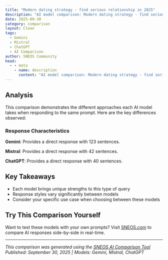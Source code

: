 ```yaml
---
title: "Modern dating strategy - find serious relationship in 2025"
description: "AI model comparison: Modern dating strategy - find serious relationship in 2025..."
date: 2025-09-30
category: comparison
layout: Clean
tags:
  - Gemini
  - Mistral
  - ChatGPT
  - AI Comparison
author: SNEOS Community
head:
  - - meta
    - name: description
      content: "AI model comparison: Modern dating strategy - find serious relationship in 2025..."
---
```


<ChatComparison
  title="Modern dating strategy - find serious relationship in 2025"
  prompt="Modern dating strategy - find serious relationship in 2025"
  :responses='{"Gemini": "Okay, finding a serious relationship in 2025 requires a proactive and strategic approach. Here\u0027s a modern dating strategy, broken down into key areas, to help you navigate the current landscape:\n\n**I. Self-Reflection and Preparation:**\n\n* **Know Yourself:** This is *crucial*.\n * **Values:** What are your core values (honesty, family, adventure, career, creativity, etc.)? What values are *non-negotiable* in a partner?\n * **Needs \u0026 Wants:** What do you *need* in a relationship (security, emotional connection, intellectual stimulation)? What are your *wants* (sense of humor, similar hobbies, specific physical traits)? Differentiate between the two.\n * **Relationship History:** Reflect on past relationships. What worked? What didn\u0027t? What patterns do you see? What lessons have you learned? This helps you avoid repeating mistakes.\n * **Dealbreakers:** Be clear about your dealbreakers (e.g., substance abuse, disrespect, unwillingness to commit). Stick to them.\n * **Ideal Relationship Vision:** Imagine your ideal relationship. How does it look? How does it feel? What do you do together? This vision helps you focus your search.\n * **Self-Work:** Are there any areas you need to work on yourself? Insecurity, communication skills, emotional regulation? Addressing these will make you a better partner.\n\n* **Define Your Relationship Goals:**\n * **Long-Term Commitment:** Are you seeking marriage, long-term partnership, or something else? Be honest with yourself and potential partners.\n * **Timeline:** While you can\u0027t force things, having a general idea of your timeline (e.g., \u0022I\u0027d like to be in a committed relationship within a year\u0022) can help you stay focused.\n * **Family Plans:** Do you want children? If so, this is a crucial conversation to have relatively early on.\n* **Upgrade Your Profile (Online Presence):** Even if you plan on meeting people offline, having a strong online presence is important in the digital age.\n * **Honest and Authentic Representation:** Use recent, clear photos that accurately reflect who you are. Avoid heavily filtered pictures.\n * **Compelling Bio:** Write a bio that showcases your personality, interests, and what you\u0027re looking for. Be specific and avoid generic clich\u00E9s.\n * **Positive and Approachable:** Project positivity and warmth. Avoid negativity or complaining.\n * **Highlight Your Values:** Subtly weave your values into your profile. For example, if you value travel, include a picture of you traveling and briefly mention it.\n * **Be Open to Different Apps/Sites:** Match.com is still viable, Bumble, Hinge, OkCupid.\n * **LinkedIn Profile:** Keep your LinkedIn profile up-to-date and professional. It can be a valuable tool for networking and making connections, although not the primary place to date.\n\n**II. Strategic Dating App Usage (If Applicable):**\n\n* **Choose the Right Platform(s):** Different apps cater to different audiences.\n * **Hinge:** Marketed as \u0022the app designed to be deleted,\u0022 focuses on meaningful connections.\n * **Bumble:** Women initiate contact, which can be empowering.\n * **Match.com:** Generally attracts a more mature and commitment-minded audience.\n * **OkCupid:** Uses a detailed questionnaire to match users based on compatibility.\n* **Optimize Your Profile:**\n * **High-Quality Photos:** Use a variety of photos that show your personality and interests. Include at least one clear headshot and one full-body shot.\n * **Engaging Prompts/Questions:** Answer prompts thoughtfully and creatively. Use them as an opportunity to showcase your personality and spark conversation.\n* **Be Proactive:**\n * **Initiate Contact:** Don\u0027t just wait for others to reach out. Send thoughtful messages that show you\u0027ve read their profile.\n * **Ask Open-Ended Questions:** Encourage conversation by asking questions that require more than a yes/no answer.\n* **Filter Effectively:**\n * **Use Filters:** Set filters based on your non-negotiables (age, location, height, education, etc.).\n * **Read Profiles Carefully:** Pay attention to red flags and inconsistencies.\n* **Be Efficient:**\n * **Limit Time Spent Swiping:** Set a timer and avoid spending hours mindlessly swiping.\n * **Focus on Quality Over Quantity:** It\u0027s better to have a few meaningful conversations than dozens of superficial ones.\n* **Move Offline Quickly:**\n * **Suggest a Date:** If you\u0027re having a good conversation, suggest meeting up in person within a week or two.\n * **Video Chat First:** Consider a short video chat to verify that the person is who they say they are and to get a better sense of their personality.\n\n**III. Offline Strategies:**\n\n* **Expand Your Social Circle:**\n * **Join Clubs and Groups:** Find groups related to your interests (hiking, book clubs, photography, volunteering, etc.).\n * **Take Classes:** Learn a new skill or hobby.\n * **Attend Events:** Go to concerts, festivals, workshops, and other events in your area.\n * **Reconnect with Old Friends:** Reach out to people you\u0027ve lost touch with.\n * **Say Yes More Often:** Be open to new experiences and opportunities to meet people.\n* **Leverage Your Existing Network:**\n * **Let Friends Know You\u0027re Dating:** Ask your friends if they know anyone who might be a good match.\n * **Attend Social Gatherings:** Go to parties, weddings, and other events where you can meet new people.\n* **Be Approachable:**\n * **Smile and Make Eye Contact:** Show that you\u0027re open to meeting new people.\n * **Engage in Conversation:** Start conversations with people you encounter in your daily life.\n * **Be Yourself:** Don\u0027t try to be someone you\u0027re not.\n* **Volunteer:** Giving back to your community is a great way to meet like-minded people.\n* **Attend Workshops/Seminars focused on relationship building**\n* **Dating Coaches** - Find a good coach, this can really help.\n\n**IV. Dating Etiquette \u0026 Communication:**\n\n* **Be Respectful and Honest:** Treat your dates with respect, even if you\u0027re not interested in a long-term relationship. Be honest about your intentions and expectations.\n* **Communicate Clearly:** Express your thoughts and feelings openly and honestly. Avoid playing games or being passive-aggressive.\n* **Listen Actively:** Pay attention to what your date is saying and ask follow-up questions. Show that you\u0027re genuinely interested in getting to know them.\n* **Be Present:** Put your phone away and focus on your date.\n* **Be Mindful of Body Language:** Maintain good eye contact, smile, and use open body language.\n* **Express Gratitude:** Thank your date for their time and effort.\n* **Follow Up Appropriately:** Send a thank-you text or email after the date. If you\u0027re interested in seeing them again, let them know.\n* **Social Media Use:** Be careful with your social media; especially when you first meet someone, don\u0027t tag them in everything, don\u0027t post too many pictures.\n\n**V. Safety and Boundaries:**\n\n* **Meet in Public Places:** For the first few dates, meet in well-lit, public places.\n* **Tell a Friend or Family Member:** Let someone know where you\u0027re going and who you\u0027re meeting.\n* **Trust Your Gut:** If something feels off, don\u0027t hesitate to end the date and leave.\n* **Set Boundaries:** Be clear about your boundaries and don\u0027t be afraid to say no.\n* **Protect Your Personal Information:** Don\u0027t share your address, phone number, or other personal information until you feel comfortable.\n* **Use Ride-Sharing Apps Safely:** Check the driver\u0027s ID and make sure the car matches the description in the app.\n* **Be Aware of Scams:** Be wary of people who ask for money or share sob stories.\n\n**VI. Mindset and Perseverance:**\n\n* **Be Patient:** Finding a serious relationship takes time. Don\u0027t get discouraged if it doesn\u0027t happen overnight.\n* **Be Open-Minded:** Be willing to date people who aren\u0027t your \u0022type.\u0022 You might be surprised.\n* **Focus on the Positive:** Concentrate on the positive aspects of dating and the opportunities for growth and connection.\n* **Practice Self-Care:** Take care of your physical and emotional well-being.\n* **Don\u0027t Take Rejection Personally:** Rejection is a part of dating. It doesn\u0027t mean there\u0027s something wrong with you.\n* **Learn from Your Experiences:** Reflect on each date and identify what you liked and what you didn\u0027t.\n* **Be Optimistic:** Believe that you will find the right person.\n* **Don\u0027t Settle:** Don\u0027t settle for a relationship that doesn\u0027t meet your needs and values.\n\n**VII. Evolving Trends to Watch for in 2025:**\n\n* **AI-Powered Matching:** Dating apps may become even more sophisticated with AI, using data to predict compatibility and suggest matches.\n* **Metaverse Dating:** Virtual dating experiences in the metaverse may become more common.\n* **Hyper-Personalization:** Dating apps may offer more personalized experiences based on individual preferences and data.\n* **Increased Focus on Mental Health:** Dating apps may integrate mental health resources and tools to help users navigate the emotional challenges of dating.\n\nBy combining these strategies, you\u0027ll increase your chances of finding a serious and fulfilling relationship in 2025. Remember to be authentic, patient, and persistent! Good luck!\n", "Mistral": "In 2025, the landscape of dating might evolve with new technologies and societal shifts, but the core principles of finding a serious relationship will likely remain the same. Here\u0027s a modern dating strategy that combines timeless relationship advice with contemporary tools:\n\n1. **Self-awareness and Personal Growth:**\n - Understand your values, values, and what you\u0027re looking for in a partner.\n - Continuously work on personal growth and self-improvement.\n - Maintain a positive mindset and be open to new experiences.\n\n2. **Leverage Technology:**\n - **Dating Apps**: Use reputable dating apps that cater to serious relationships, such as Hinge, Bumble, or eHarmony. Make sure your profile reflects your personality and what you\u0027re looking for.\n - **Video Dating**: As people become more comfortable with video communication, consider virtual dates to pre-screen potential partners before meeting in person.\n - **AI Matchmaking**: Keep an eye out for advancements in AI-driven matchmaking services, which may provide more personalized matches.\n\n3. **Build a Strong Network:**\n - Join clubs, classes, or meetup groups that cater to your interests.\n - Attend social events and expand your circle of friends \u2013 they can introduce you to potential partners.\n - Leverage your professional network for social connections.\n\n4. **Effective Communication:**\n - Be clear and honest about your intentions from the start.\n - Practice active listening when engaging with potential partners.\n - Be open about your values, goals, and expectations for the relationship.\n\n5. **Date with Purpose:**\n - Prioritize quality over quantity \u2013 focus on getting to know people genuinely interested in you.\n - Plan engaging dates that allow you to connect on a deeper level.\n - Be consistent \u2013 follow through on your words and actions.\n\n6. **Emotional Intelligence:**\n - Be aware of your own emotions and those of others.\n - Develop empathy and understanding for your partner\u0027s perspective.\n - Practice open and non-judgmental communication.\n\n7. **Patience and Resilience:**\n - Finding the right partner takes time, so be patient.\n - Learn from each dating experience and use it to refine your approach.\n - Stay positive and don\u0027t let setbacks discourage you.\n\n8. **Safety First:**\n - Always prioritize your safety when meeting new people.\n - Meet in public places and trust your instincts.\n - Be cautious when sharing personal information.\n\n9. **Stay Informed:**\n - Keep up-to-date with the latest trends and tools in dating.\n - Read relevant books, articles, and blogs to enhance your understanding of modern relationships.\n\n10. **Be Genuine and Authentic:**\n - Embrace your uniqueness and be true to yourself.\n - Allow your personality to shine through in your interactions.\n - Build connections based on authenticity and mutual understanding.\n\nBy combining these strategies with contemporary dating tools, you\u0027ll be well-equipped to navigate the dating scene in 2025 and find a serious relationship.", "ChatGPT": "Finding a serious relationship in 2025 involves a combination of self-awareness, clear communication, and effectively utilizing both traditional and modern tools. Here\u2019s a modern dating strategy to help you find a meaningful partnership:\n\n### 1. **Know Yourself and What You Want**\n- **Reflect on your values and goals:** Understand what qualities you want in a partner and what kind of relationship you\u2019re seeking.\n- **Work on self-improvement:** Confidence and emotional readiness make you more attractive and help you build a strong foundation.\n- **Set realistic expectations:** Know that no one is perfect; focus on compatibility over idealization.\n\n### 2. **Leverage Technology Wisely**\n- **Choose the right dating apps:** Use platforms that emphasize serious relationships (e.g., Hinge, Coffee Meets Bagel, eHarmony).\n- **Create an authentic profile:** Use clear photos and write an honest, engaging bio that reflects your personality and values.\n- **Be proactive and selective:** Initiate conversations with those who truly align with your values and goals, avoid ghosting but also don\u2019t invest time in non-serious matches.\n\n### 3. **Communicate Clearly and Early**\n- **State your intentions upfront:** When you start talking to someone, be clear about wanting a serious relationship.\n- **Ask meaningful questions:** Go beyond small talk; explore values, life goals, relationship expectations, and dealbreakers.\n- **Practice active listening:** Show genuine interest and empathy to build trust and rapport.\n\n### 4. **Balance Online and Offline Interactions**\n- **Meet in person early but safely:** Move from texting to video calls, then to in-person dates to build real connection.\n- **Engage in activities you enjoy:** Join clubs, classes, or community events related to your interests to meet like-minded people.\n- **Expand your social circle:** Sometimes friends or colleagues can introduce you to potential partners.\n\n### 5. **Be Patient and Persistent**\n- **Don\u2019t rush:** Take time to truly get to know someone before making commitments.\n- **Learn from experiences:** Reflect on past relationships and dates to understand what works and what doesn\u2019t.\n- **Stay positive:** Dating can be challenging, but maintaining an optimistic attitude attracts positive energy.\n\n### 6. **Prioritize Emotional Intelligence**\n- **Manage your emotions:** Handle rejection gracefully and avoid coming on too strong.\n- **Recognize red flags early:** Trust your intuition and avoid toxic or incompatible partners.\n- **Build mutual respect:** Healthy relationships are built on respect, trust, and shared effort.\n\n### 7. **Focus on Long-Term Compatibility**\n- **Evaluate lifestyle alignment:** Consider factors like finances, career goals, family planning, and values.\n- **Discuss dealbreakers early:** Don\u2019t avoid discussions on major issues such as religion, children, or politics.\n- **Build friendship first:** A strong friendship can be the foundation of a lasting romantic relationship.\n\n---\n\n### Quick Tips Summary:\n- Self-reflect and know your relationship goals.\n- Use dating apps geared toward serious dating.\n- Be honest and clear about intentions.\n- Communicate deeply and meet safely in real life.\n- Be patient, learn from experiences, and remain positive.\n- Develop emotional intelligence and spot red flags.\n- Ensure long-term values and lifestyles align.\n\nBy combining self-awareness with the smart use of technology and mindful communication, you can increase your chances of finding a serious relationship in 2025. Good luck!"}' 
  published-date="16:41"
/>

## Analysis

This comparison demonstrates the different approaches each AI model takes when responding to the same prompt. Here are the key differences observed:

### Response Characteristics

**Gemini**: Provides a direct response with 123 sentences. 

**Mistral**: Provides a direct response with 42 sentences. 

**ChatGPT**: Provides a direct response with 40 sentences. 

## Key Takeaways

- Each model brings unique strengths to this type of query
- Response styles vary significantly between models
- Consider your specific use case when choosing between these models

## Try This Comparison Yourself

Want to test these models with your own prompts? Visit [SNEOS.com](https://sneos.com) to compare AI responses side-by-side in real-time.

---

*This comparison was generated using the [SNEOS AI Comparison Tool](https://sneos.com)*
*Published: September 30, 2025 | Models: Gemini, Mistral, ChatGPT*

